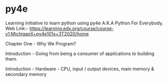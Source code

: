 # py4e
Learning Initiative to learn python using py4e A.K.A Python For Everybody. Web Link:- https://learning.edx.org/course/course-v1:MichiganX+py4e101x+3T2020/home

Chapter One - Why We Program?

Introduction - Going from being a consumer of applications to building them. 

Introduction - Hardware - CPU, input / output devices, main memory & secondary memory 

